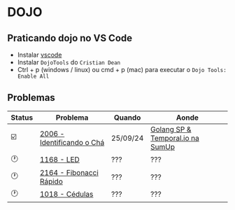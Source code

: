 # DOJO

## Praticando dojo no VS Code

- Instalar [vscode](https://code.visualstudio.com/download)
- Instalar `DojoTools` do `Cristian Dean`
- Ctrl + p (windows / linux) ou cmd + p (mac) para executar o `Dojo Tools: Enable All`

## Problemas

| Status | Problema | Quando | Aonde |
| ------ | -------- | ------ | ----- |
| ☑️ | [2006 - Identificando o Chá](https://judge.beecrowd.com/pt/problems/view/2006)  | 25/09/24 | [Golang SP & Temporal.io na SumUp](https://www.meetup.com/golangbr/events/303044658)
| 🕐 | [1168 - LED](https://judge.beecrowd.com/pt/problems/view/1168)                  | ???      | ???
| 🕐 | [2164 - Fibonacci Rápido](https://judge.beecrowd.com/pt/problems/view/2164)     | ???      | ???
| 🕐 | [1018 - Cédulas](https://judge.beecrowd.com/pt/problems/view/1018)              | ???      | ???
